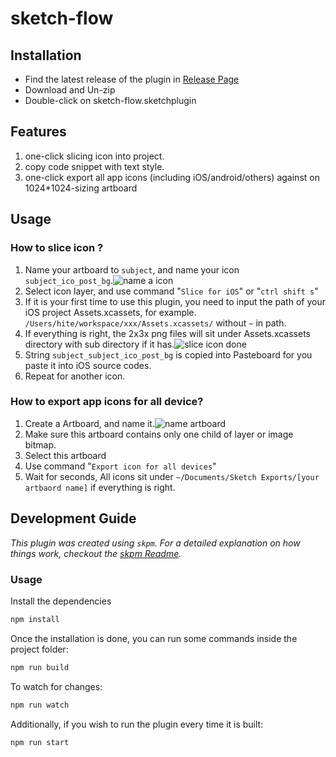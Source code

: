 # sketch-flow

## Installation

- Find the latest release of the plugin in [Release Page](https://github.com/hite/Sketch-Flow/releases/) 
- Download and Un-zip
- Double-click on sketch-flow.sketchplugin

## Features
1. one-click slicing icon into project.
2. copy code snippet with text style.
3. one-click export all app icons (including iOS/android/others) against on 1024*1024-sizing artboard

## Usage
### How to slice icon ?
1. Name your artboard to `subject`, and name your icon `subject_ico_post_bg`.![name a icon](https://github.com/hite/Sketch-Flow/blob/master/step1.png)
2. Select icon layer, and use command "`Slice for iOS`" or "`ctrl shift s`"
3. If it is your first time to use this plugin, you need to input the path of your iOS project Assets.xcassets, for example. `/Users/hite/workspace/xxx/Assets.xcassets/` without `~` in path.
4. If everything is right, the 2x3x png files will sit under Assets.xcassets directory with sub directory if it has.![slice icon done](https://github.com/hite/Sketch-Flow/blob/master/step2.png)
5. String `subject_subject_ico_post_bg` is copied into Pasteboard for you paste it into iOS source codes.
6. Repeat for another icon.
  
### How to export app icons for all device?
1. Create a Artboard, and name it.![name artboard](https://github.com/hite/Sketch-Flow/blob/master/how-to-use-export_appicon.png)
2. Make sure this artboard contains only one child of layer or image bitmap.
3. Select this artboard
4. Use command "`Export icon for all devices`" 
5. Wait for seconds, All icons sit under `~/Documents/Sketch Exports/[your artbaord name]` if everything is right.

## Development Guide

_This plugin was created using `skpm`. For a detailed explanation on how things work, checkout the [skpm Readme](https://github.com/skpm/skpm/blob/master/README.md)._

### Usage

Install the dependencies

```bash
npm install
```

Once the installation is done, you can run some commands inside the project folder:

```bash
npm run build
```

To watch for changes:

```bash
npm run watch
```

Additionally, if you wish to run the plugin every time it is built:

```bash
npm run start
```

